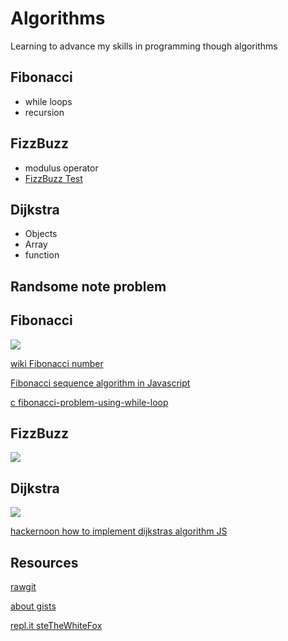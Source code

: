 # Algorithms
Learning to advance my skills in programming though algorithms

## Fibonacci 
- while loops
- recursion

## FizzBuzz
- modulus operator
- [FizzBuzz Test](http://wiki.c2.com/?FizzBuzzTest)

## Dijkstra
- Objects
- Array
- function

## Randsome note problem

## Fibonacci
![](https://upload.wikimedia.org/wikipedia/commons/thumb/2/2e/FibonacciSpiral.svg/220px-FibonacciSpiral.svg.png)

[wiki Fibonacci number](https://en.wikipedia.org/wiki/Fibonacci_number)

[Fibonacci sequence algorithm in Javascript](https://medium.com/developers-writing/fibonacci-sequence-algorithm-in-javascript-b253dc7e320e)

[c fibonacci-problem-using-while-loop](https://cboard.cprogramming.com/c-programming/57359-fibonacci-problem-using-while-loop.html)

## FizzBuzz

![](http://agilekatas.co.uk/static/img/katas/kata_fizzbuzz.png)

## Dijkstra

![](https://cdn-images-1.medium.com/max/800/1*lzYuC6dIVTVl0gt3MOuCyw.jpeg)

[hackernoon how to implement dijkstras algorithm JS](https://hackernoon.com/how-to-implement-dijkstras-algorithm-in-javascript-abdfd1702d04)

## Resources

[rawgit](https://rawgit.com/)

[about gists](https://help.github.com/articles/about-gists/)

[repl.it steTheWhiteFox](https://repl.it/@steTheWhiteFox)
